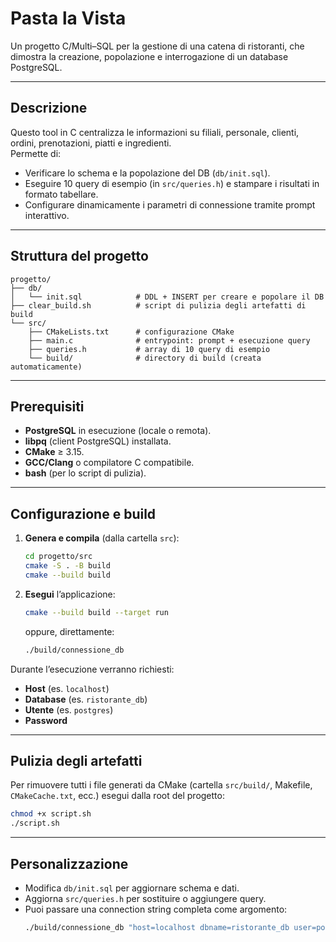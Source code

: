 # Pasta la Vista

Un progetto C/Multi–SQL per la gestione di una catena di ristoranti, che dimostra la creazione, popolazione e interrogazione di un database PostgreSQL.

---

## Descrizione

Questo tool in C centralizza le informazioni su filiali, personale, clienti, ordini, prenotazioni, piatti e ingredienti.  
Permette di:

- Verificare lo schema e la popolazione del DB (`db/init.sql`).
- Eseguire 10 query di esempio (in `src/queries.h`) e stampare i risultati in formato tabellare.
- Configurare dinamicamente i parametri di connessione tramite prompt interattivo.

---

## Struttura del progetto

```
progetto/
├── db/
│   └── init.sql            # DDL + INSERT per creare e popolare il DB
├── clear_build.sh          # script di pulizia degli artefatti di build
└── src/
    ├── CMakeLists.txt      # configurazione CMake
    ├── main.c              # entrypoint: prompt + esecuzione query
    ├── queries.h           # array di 10 query di esempio
    └── build/              # directory di build (creata automaticamente)
```

---

## Prerequisiti

- **PostgreSQL** in esecuzione (locale o remota).  
- **libpq** (client PostgreSQL) installata.  
- **CMake** ≥ 3.15.  
- **GCC/Clang** o compilatore C compatibile.  
- **bash** (per lo script di pulizia).

---

## Configurazione e build

1. **Genera e compila** (dalla cartella `src`):
   ```bash
   cd progetto/src
   cmake -S . -B build
   cmake --build build
   ```

2. **Esegui** l’applicazione:
   ```bash
   cmake --build build --target run
   ```
   oppure, direttamente:
   ```bash
   ./build/connessione_db
   ```

Durante l’esecuzione verranno richiesti:

- **Host** (es. `localhost`)  
- **Database** (es. `ristorante_db`)  
- **Utente** (es. `postgres`)  
- **Password**

---

## Pulizia degli artefatti

Per rimuovere tutti i file generati da CMake (cartella `src/build/`, Makefile, `CMakeCache.txt`, ecc.) esegui dalla root del progetto:

```bash
chmod +x script.sh
./script.sh
```

---

## Personalizzazione

- Modifica `db/init.sql` per aggiornare schema e dati.  
- Aggiorna `src/queries.h` per sostituire o aggiungere query.  
- Puoi passare una connection string completa come argomento:
  ```bash
  ./build/connessione_db "host=localhost dbname=ristorante_db user=postgres password=segreta"
  ```

